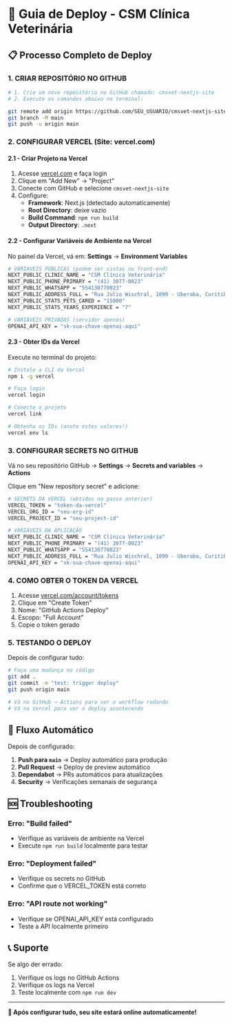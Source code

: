 # 🚀 Guia de Deploy - CSM Clínica Veterinária

## 📋 Processo Completo de Deploy

### 1. **CRIAR REPOSITÓRIO NO GITHUB**

```bash
# 1. Crie um novo repositório no GitHub chamado: cmsvet-nextjs-site
# 2. Execute os comandos abaixo no terminal:

git remote add origin https://github.com/SEU_USUARIO/cmsvet-nextjs-site.git
git branch -M main
git push -u origin main
```

### 2. **CONFIGURAR VERCEL** (Site: vercel.com)

#### 2.1 - Criar Projeto na Vercel
1. Acesse [vercel.com](https://vercel.com) e faça login
2. Clique em "Add New" → "Project"
3. Conecte com GitHub e selecione `cmsvet-nextjs-site`
4. Configure:
   - **Framework**: Next.js (detectado automaticamente)
   - **Root Directory**: deixe vazio
   - **Build Command**: `npm run build`
   - **Output Directory**: `.next`

#### 2.2 - Configurar Variáveis de Ambiente na Vercel
No painel da Vercel, vá em: **Settings** → **Environment Variables**

```bash
# VARIÁVEIS PÚBLICAS (podem ser vistas no front-end)
NEXT_PUBLIC_CLINIC_NAME = "CSM Clínica Veterinária"
NEXT_PUBLIC_PHONE_PRIMARY = "(41) 3077-0023"
NEXT_PUBLIC_WHATSAPP = "554130770023"
NEXT_PUBLIC_ADDRESS_FULL = "Rua Julio Wischral, 1099 - Uberaba, Curitiba/PR"
NEXT_PUBLIC_STATS_PETS_CARED = "15000"
NEXT_PUBLIC_STATS_YEARS_EXPERIENCE = "7"

# VARIÁVEIS PRIVADAS (servidor apenas)
OPENAI_API_KEY = "sk-sua-chave-openai-aqui"
```

#### 2.3 - Obter IDs da Vercel
Execute no terminal do projeto:
```bash
# Instale a CLI da Vercel
npm i -g vercel

# Faça login
vercel login

# Conecte o projeto
vercel link

# Obtenha os IDs (anote estes valores!)
vercel env ls
```

### 3. **CONFIGURAR SECRETS NO GITHUB**

Vá no seu repositório GitHub → **Settings** → **Secrets and variables** → **Actions**

Clique em "New repository secret" e adicione:

```bash
# SECRETS DA VERCEL (obtidos no passo anterior)
VERCEL_TOKEN = "token-da-vercel"
VERCEL_ORG_ID = "seu-org-id"
VERCEL_PROJECT_ID = "seu-project-id"

# VARIÁVEIS DA APLICAÇÃO
NEXT_PUBLIC_CLINIC_NAME = "CSM Clínica Veterinária"
NEXT_PUBLIC_PHONE_PRIMARY = "(41) 3077-0023"
NEXT_PUBLIC_WHATSAPP = "554130770023"
NEXT_PUBLIC_ADDRESS_FULL = "Rua Julio Wischral, 1099 - Uberaba, Curitiba/PR"
OPENAI_API_KEY = "sk-sua-chave-openai-aqui"
```

### 4. **COMO OBTER O TOKEN DA VERCEL**

1. Acesse [vercel.com/account/tokens](https://vercel.com/account/tokens)
2. Clique em "Create Token"
3. Nome: "GitHub Actions Deploy"
4. Escopo: "Full Account"
5. Copie o token gerado

### 5. **TESTANDO O DEPLOY**

Depois de configurar tudo:

```bash
# Faça uma mudança no código
git add .
git commit -m "test: trigger deploy"
git push origin main

# Vá no GitHub → Actions para ver o workflow rodando
# Vá na Vercel para ver o deploy acontecendo
```

## 🔄 **Fluxo Automático**

Depois de configurado:

1. **Push para `main`** → Deploy automático para produção
2. **Pull Request** → Deploy de preview automático
3. **Dependabot** → PRs automáticos para atualizações
4. **Security** → Verificações semanais de segurança

## 🆘 **Troubleshooting**

### Erro: "Build failed"
- Verifique as variáveis de ambiente na Vercel
- Execute `npm run build` localmente para testar

### Erro: "Deployment failed"
- Verifique os secrets no GitHub
- Confirme que o VERCEL_TOKEN está correto

### Erro: "API route not working"
- Verifique se OPENAI_API_KEY está configurado
- Teste a API localmente primeiro

## 📞 **Suporte**

Se algo der errado:
1. Verifique os logs no GitHub Actions
2. Verifique os logs na Vercel
3. Teste localmente com `npm run dev`

---

**🎉 Após configurar tudo, seu site estará online automaticamente!**